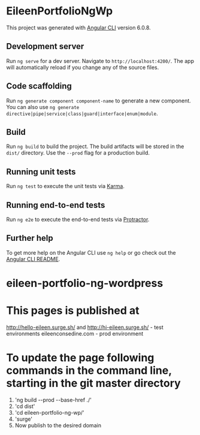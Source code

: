 # EileenPortfolioNgWp

This project was generated with [Angular CLI](https://github.com/angular/angular-cli) version 6.0.8.

## Development server

Run `ng serve` for a dev server. Navigate to `http://localhost:4200/`. The app will automatically reload if you change any of the source files.

## Code scaffolding

Run `ng generate component component-name` to generate a new component. You can also use `ng generate directive|pipe|service|class|guard|interface|enum|module`.

## Build

Run `ng build` to build the project. The build artifacts will be stored in the `dist/` directory. Use the `--prod` flag for a production build.

## Running unit tests

Run `ng test` to execute the unit tests via [Karma](https://karma-runner.github.io).

## Running end-to-end tests

Run `ng e2e` to execute the end-to-end tests via [Protractor](http://www.protractortest.org/).

## Further help

To get more help on the Angular CLI use `ng help` or go check out the [Angular CLI README](https://github.com/angular/angular-cli/blob/master/README.md).
# eileen-portfolio-ng-wordpress

# This pages is published at 
http://hello-eileen.surge.sh/ and http://hi-eileen.surge.sh/  - test environments
eileenconsedine.com - prod environment

# To update the page following commands in the command line, starting in the git master directory
1) 'ng build --prod --base-href ./' 
2) 'cd dist'
3) 'cd eileen-portfolio-ng-wp/'
4) 'surge'
5) Now publish to the desired domain

